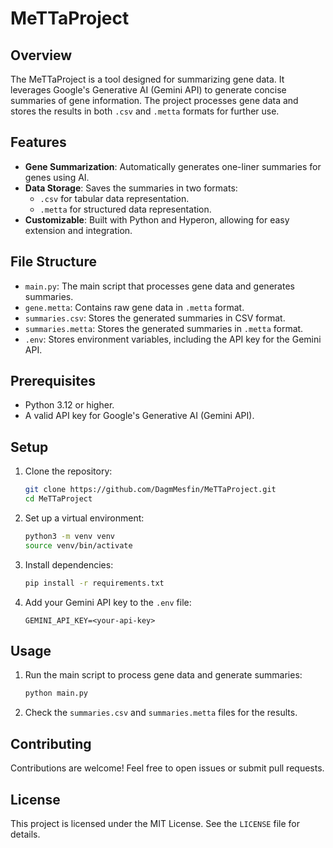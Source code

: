 # MeTTaProject

## Overview
The MeTTaProject is a tool designed for summarizing gene data. It leverages Google's Generative AI (Gemini API) to generate concise summaries of gene information. The project processes gene data and stores the results in both `.csv` and `.metta` formats for further use.

## Features
- **Gene Summarization**: Automatically generates one-liner summaries for genes using AI.
- **Data Storage**: Saves the summaries in two formats:
  - `.csv` for tabular data representation.
  - `.metta` for structured data representation.
- **Customizable**: Built with Python and Hyperon, allowing for easy extension and integration.

## File Structure
- `main.py`: The main script that processes gene data and generates summaries.
- `gene.metta`: Contains raw gene data in `.metta` format.
- `summaries.csv`: Stores the generated summaries in CSV format.
- `summaries.metta`: Stores the generated summaries in `.metta` format.
- `.env`: Stores environment variables, including the API key for the Gemini API.

## Prerequisites
- Python 3.12 or higher.
- A valid API key for Google's Generative AI (Gemini API).

## Setup
1. Clone the repository:
   ```bash
   git clone https://github.com/DagmMesfin/MeTTaProject.git
   cd MeTTaProject
   ```
2. Set up a virtual environment:
   ```bash
   python3 -m venv venv
   source venv/bin/activate
   ```
3. Install dependencies:
   ```bash
   pip install -r requirements.txt
   ```
4. Add your Gemini API key to the `.env` file:
   ```
   GEMINI_API_KEY=<your-api-key>
   ```

## Usage
1. Run the main script to process gene data and generate summaries:
   ```bash
   python main.py
   ```
2. Check the `summaries.csv` and `summaries.metta` files for the results.

## Contributing
Contributions are welcome! Feel free to open issues or submit pull requests.

## License
This project is licensed under the MIT License. See the `LICENSE` file for details.